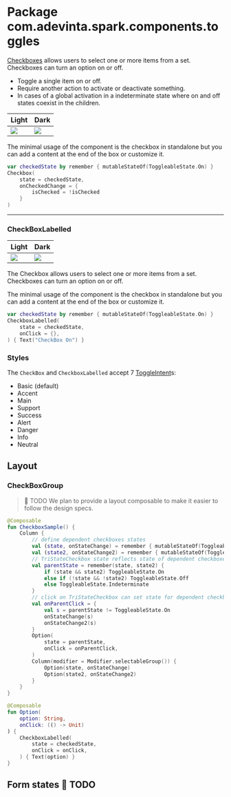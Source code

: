 # Package com.adevinta.spark.components.toggles

[Checkboxes](https://spark.adevinta.com/1186e1705/p/76f5a8-checkbox/b/98915d) allows users to select
one or more items from a set. Checkboxes can turn an option on or off.

- Toggle a single item on or off.
- Require another action to activate or deactivate something.
- In cases of a global activation in a indeterminate state where on and off states coexist in the
  children.

| Light                                                                                                | Dark                                                                                                |
|------------------------------------------------------------------------------------------------------|-----------------------------------------------------------------------------------------------------|
| ![](../../images/com.adevinta.spark_PreviewScreenshotTests_preview_tests_toggles_checkbox_light.png) | ![](../../images/com.adevinta.spark_PreviewScreenshotTests_preview_tests_toggles_checkbox_dark.png) |

The minimal usage of the component is the checkbox in standalone but you can add a content at the
end of the box or customize it.

```kotlin
var checkedState by remember { mutableStateOf(ToggleableState.On) }
Checkbox(
    state = checkedState,
    onCheckedChange = {
        isChecked = !isChecked
    }
)
```

---

### CheckBoxLabelled

| Light                                                                                                        | Dark                                                                                                        |
|--------------------------------------------------------------------------------------------------------------|-------------------------------------------------------------------------------------------------------------|
| ![](../../images/com.adevinta.spark_PreviewScreenshotTests_preview_tests_toggles_checkboxlabelled_light.png) | ![](../../images/com.adevinta.spark_PreviewScreenshotTests_preview_tests_toggles_checkboxlabelled_dark.png) |

The Checkbox allows users to select one or more items from a set. Checkboxes can turn an option on
or off.

The minimal usage of the component is the checkbox in standalone but you can add a content at the
end of the box or customize it.

```kotlin
var checkedState by remember { mutableStateOf(ToggleableState.On) }
CheckboxLabelled(
    state = checkedState,
    onClick = {},
) { Text("CheckBox On") }
```

### Styles

The `CheckBox` and `CheckboxLabelled` accept 7 [ToggleIntent](ToggleIntent.kt)s:

- Basic (default)
- Accent
- Main
- Support
- Success
- Alert
- Danger
- Info
- Neutral

## Layout

### CheckBoxGroup

> 🚀 TODO
> We plan to provide a layout composable to make it easier to follow the design specs.

```kotlin
@Composable
fun CheckboxSample() {
    Column {
        // define dependent checkboxes states
        val (state, onStateChange) = remember { mutableStateOf(ToggleableState.On) }
        val (state2, onStateChange2) = remember { mutableStateOf(ToggleableState.On) }
        // TriStateCheckbox state reflects state of dependent checkboxes
        val parentState = remember(state, state2) {
            if (state && state2) ToggleableState.On
            else if (!state && !state2) ToggleableState.Off
            else ToggleableState.Indeterminate
        }
        // click on TriStateCheckbox can set state for dependent checkboxes
        val onParentClick = {
            val s = parentState != ToggleableState.On
            onStateChange(s)
            onStateChange2(s)
        }
        Option(
            state = parentState,
            onClick = onParentClick,
        )
        Column(modifier = Modifier.selectableGroup()) {
            Option(state, onStateChange)
            Option(state2, onStateChange2)
        }
    }
}

@Composable
fun Option(
    option: String,
    onClick: (() -> Unit)
) {
    CheckboxLabelled(
        state = checkedState,
        onClick = onClick,
    ) { Text(option) }
}
```

## Form states 🚀 TODO
